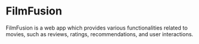 # FilmFusion
FilmFusion is a web app which provides various functionalities related to movies, such as reviews, ratings, recommendations, and user interactions.
